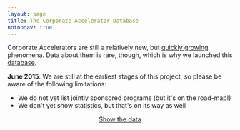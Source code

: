 ```yaml
---
layout: page
title: The Corporate Accelerator Database
notopnav: true
---
```


Corporate Accelerators are still a relatively new, but [quickly growing](http://techcrunch.com/2014/08/25/corporate-accelerators-are-an-oxymoron/) phenomena. Data about them is rare, though, which is why we launched this [database](/database/index.html).

**June 2015**: We are still at the earliest stages of this project, so please be aware of the following limitations:

* We do not yet list jointly sponsored programs (but it's on the road-map!)
* We don't yet show statistics, but that's on its way as well


<p style="text-align: center"><a href="/database/index.html" class="bigbtn">Show the data</a></p>